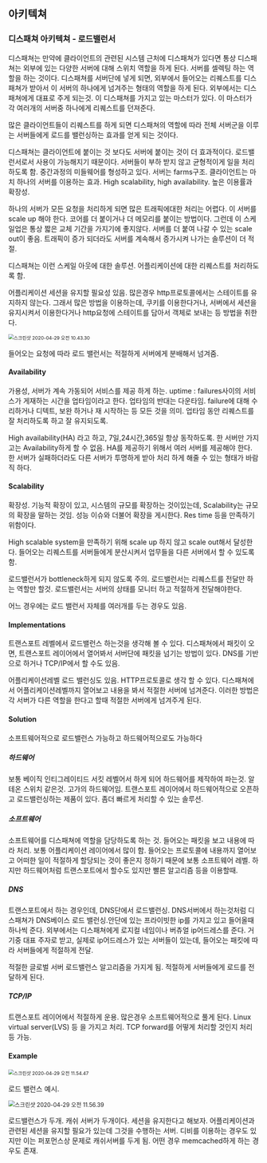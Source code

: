 ## 아키텍쳐

### 디스패쳐 아키텍쳐 - 로드밸런서

디스패쳐는 만약에 클라이언트의 관련된 시스템 근처에 디스패쳐가 있다면 통상 디스패쳐는 외부에 있는 다양한 서버에 대해 스위치 역할을 하게 된다. 서버를 셀렉팅 하는 역할을 하는 것이다. 디스패쳐를 서버단에 넣게 되면, 외부에서 들어오는 리퀘스트를 디스패쳐가 받아서 이 서버의 하나에게 넘겨주는 형태의 역할을 하게 된다. 외부에서는 디스패쳐에게 대표로 주게 되는것. 이 디스패쳐를 가지고 있는 마스터가 있다. 이 마스터가 각 여러개의 서버중 하나에게 리퀘스트를 던져준다. 

많은 클라이언트들이 리퀘스트를 하게 되면 디스패쳐의 역할에 따라 전체 서버군을 이루는 서버들에게 로드를 밸런싱하는 효과를 얻게 되는 것이다. 

디스패쳐는 클라이언트에 붙이는 것 보다도 서버에 붙이는 것이 더 효과적이다. 로드밸런서로서 사용이 가능해지기 때문이다.  서버들이 부하 받지 않고 균형적이게 일을 처리하도록 함. 중간과정의 미들웨어를 형성하고 있다. 서버는 farms구조. 클라이언트는 마치 하나의 서버를 이용하는 효과. High scalability, high availability. 높은 이용률과 확장성.

하나의 서버가 모든 요청을 처리하게 되면 많은 트래픽에대한 처리는 어렵다. 이 서버를 scale up 해야 한다. 코어를 더 붙이거나 더 메모리를 붙이는 방법이다. 그런데 이 스케일업은 통상 짧은 교체 기간을 가지기에 좋지않다. 서버를 더 붙여 나갈 수 있는 scale out이 좋음. 트래픽이 증가 되더라도 서버를 계속해서 증가시켜 나가는 솔루션이 더 적절.

디스패쳐는 이런 스케일 아웃에 대한 솔루션. 어플리케이션에 대한 리퀘스트를 처리하도록 함. 

어플리케이션 세션을 유지할 필요성 있음. 많은경우 http프로토콜에서는 스테이트를 유지하지 않는다. 그래서 많은 방법을 이용하는데, 쿠키를 이용한다거나, 서버에서 세션을 유지시켜서 이용한다거나 http요청에 스테이트를 담아서 객체로 보내는 등 방법을 취한다. 

<img src="/Users/gilwoongkang/School/2001-note/소아/image/스크린샷 2020-04-29 오전 10.43.30.png" alt="스크린샷 2020-04-29 오전 10.43.30" style="zoom:67%;" />

들어오는 요청에 따라 로드 밸런서는 적절하게 서버에게 분배해서 넘겨줌. 

#### Availability

가용성, 서버가 계속 가동되어 서비스를 제공 하게 하는. uptime : failures사이의 서비스가 게재하는 시간을 업타임이라고 한다. 업타임의 반대는 다운타임. failure에 대해 수리하거나 디텍트, 보완 하거나 재 시작하는 등 모든 것을 의미.  업타임 동안 리퀘스트를 잘 처리하도록 하고 잘 유지되도록. 

High availability(HA) 라고 하고, 7일,24시간,365일 항상 동작하도록. 한 서버만 가지고는 Availability하게 할 수 없음. HA를 제공하기 위해서 여러 서버를 제공해야 한다. 한 서버가 실패하더라도 다른 서버가 투명하게 받아 처리 하게 해줄 수 있는 형태가 바람직 하다. 

#### Scalability

확장성. 기능적 확장이 있고, 시스템의 규모를 확장하는 것이있는데, Scalability는 규모의 확장을 말하는 것임. 성능 이슈와 더불어 확장을 게시한다. Res time 등을 만족하기 위함이다. 

High scalable system을 만족하기 위해 scale up 하지 않고 scale out해서 달성한다. 들어오는 리퀘스트를 서버들에게 분산시켜서 업무들을 다른 서버에서 할 수 있도록 함.

로드밸런서가 bottleneck하게 되지 않도록 주의. 로드밸런서는 리퀘스트를 전달만 하는 역할만 할것. 로드밸런서는 서버의 상태를 모니터 하고 적절하게 전달해야한다. 

어느 경우에는 로드 밸런서 자체를 여러개를 두는 경우도 있음.

#### Implementations

트랜스포트 레벨에서 로드밸런스 하는것을 생각해 볼 수 있다. 디스패쳐에서 패킷이 오면, 트랜스포트 레이어에서 열어봐서 서버단에 패킷을 넘기는 방법이 있다. DNS를 기반으로 하거나 TCP/IP에서 할 수도 있음.

어플리케이션레벨 로드 밸런싱도 있음. HTTP프로토콜로 생각 할 수 있다. 디스패쳐에서 어플리케이션레벨까지 열어보고 내용을 봐서 적절한 서버에 넘겨준다. 이러한 방법은 각 서버가 다른 역할을 한다고 할때 적절한 서버에게 넘겨주게 된다.

#### Solution

소프트웨어적으로 로드밸런스 가능하고 하드웨어적으로도 가능하다

##### 하드웨어

보통 베이직 인티그레이티드 서킷 레벨어서 하게 되어 하드웨어를 제작하여 파는것. 알테온 스위치 같은것. 고가의 하드웨어임. 트랜스포트 레이어에서 하드웨어적으로 오픈하고 로드밸런싱하는 제품이 있다. 좀더 빠르게 처리할 수 있는 솔루션.

##### 소프트웨어

소프트웨어를 디스패쳐에 역할을 담당하도록 하는 것. 들어오는 패킷을 보고 내용에 따라 처리. 보통 어플리케이션 레이어에서 많이 함. 들어오는 프로토콜에 내용까지 열어보고 어떠한 일이 적절하게 할당되는 것이 좋은지 정하기 때문에 보통 소프트웨어 레벨. 하지만 하드웨어처럼 트랜스포트에서 할수도 있지만 빨른 알고리즘 등을 이용할때.

##### DNS

트랜스포트에서 하는 경우인데, DNS단에서 로드밸런싱. DNS서버에서 하는것처럼 디스패쳐가 DNS베이스 로드 밸런싱.안단에 있는 프라이빗한 ip를 가지고 있고 들어올때 하나씩 준다. 외부에서는 디스패쳐에게 로지컬 네임이나 버츄얼 ip어드레스를 준다. 거기중 대표 주자로 받고, 실제로 ip어드레스가 있는 서버들이 있는데, 들어오는 패킷에 따라 서버들에게 적절하게 전달. 

적절한 글로벌 서버 로드밸런스 알고리즘을 가지게 됨. 적절하게 서버들에게 로드를 전달하게 된다.

##### TCP/IP

트랜스포트 레이어에서 적절하게 운용. 많은경우 소프트웨어적으로 풀게 된다. Linux virtual server(LVS) 등 을 가지고 처리. TCP forward를 어떻게 처리할 것인지 처리 등 가능. 

#### Example

<img src="image/스크린샷 2020-04-29 오전 11.54.47.png" alt="스크린샷 2020-04-29 오전 11.54.47" style="zoom:67%;" />

로드 밸런스 예시.

<img src="image/스크린샷 2020-04-29 오전 11.56.39.png" alt="스크린샷 2020-04-29 오전 11.56.39" style="zoom:80%;" />

로드밸런스가 두개. 캐쉬 서버가 두개이다. 세션을 유지한다고 해보자. 어플리케이션과 관련된 세션을 유지할 필요가 있는데 그것을 수행하는 서버. 디비를 이용하는 경우도 있지만 이는 퍼포먼스상 문제로 캐쉬서버를 두게 됨. 어떤 경우 memcached하게 하는 경우도 존재. 

